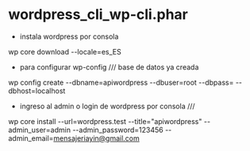 # wordpress_cli_wp-cli.phar

* instala wordpress por consola

wp core download --locale=es_ES

* para configurar wp-config /// base de datos ya creada

wp config create --dbname=apiwordpress --dbuser=root --dbpass= --dbhost=localhost

* ingreso al admin o login de wordpress por consola /// 

wp core install --url=wordpress.test --title="apiwordpress" --admin_user=admin --admin_password=123456 --admin_email=mensajeriayin@gmail.com
